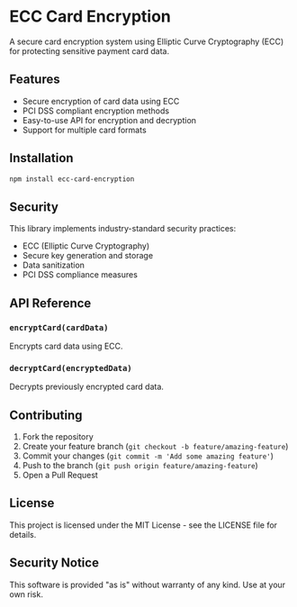 # ECC Card Encryption

A secure card encryption system using Elliptic Curve Cryptography (ECC) for protecting sensitive payment card data.

## Features

- Secure encryption of card data using ECC
- PCI DSS compliant encryption methods
- Easy-to-use API for encryption and decryption
- Support for multiple card formats

## Installation

```bash
npm install ecc-card-encryption
```


## Security

This library implements industry-standard security practices:
- ECC (Elliptic Curve Cryptography)
- Secure key generation and storage
- Data sanitization
- PCI DSS compliance measures

## API Reference

### `encryptCard(cardData)`
Encrypts card data using ECC.

### `decryptCard(encryptedData)`
Decrypts previously encrypted card data.

## Contributing

1. Fork the repository
2. Create your feature branch (`git checkout -b feature/amazing-feature`)
3. Commit your changes (`git commit -m 'Add some amazing feature'`)
4. Push to the branch (`git push origin feature/amazing-feature`)
5. Open a Pull Request

## License

This project is licensed under the MIT License - see the LICENSE file for details.

## Security Notice

This software is provided "as is" without warranty of any kind. Use at your own risk.
